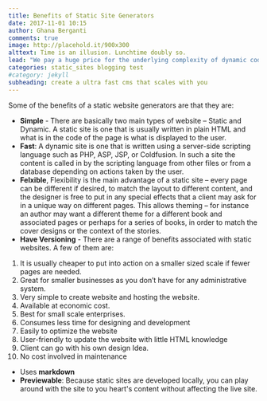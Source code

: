 ```yaml
---
title: Benefits of Static Site Generators
date: 2017-11-01 10:15
author: Ghana Berganti
comments: true
image: http://placehold.it/900x300
alttext: Time is an illusion. Lunchtime doubly so.
lead: "We pay a huge price for the underlying complexity of dynamic code running on a server for every request - a price we could avoid paying when this kind of complexity is not required."
categories: static_sites blogging test
#category: jekyll
subheading: create a ultra fast cms that scales with you
---
```

Some of the benefits of a static website generators are that they are:

- **Simple** -
There are basically two main types of website – Static and Dynamic. A static site is one that is usually written in plain HTML and what is in the code of the page is what is displayed to the user.
- **Fast**:
A dynamic site is one that is written using a server-side scripting language such as PHP, ASP, JSP, or Coldfusion. In such a site the content is called in by the scripting language from other files or from a database depending on actions taken by the user.
- **Felxible**,
Flexibility is the main advantage of a static site – every page can be different if desired, to match the layout to different content, and the designer is free to put in any special effects that a client may ask for in a unique way on different pages. This allows theming – for instance an author may want a different theme for a different book and associated pages or perhaps for a series of books, in order to match the cover designs or the context of the stories.
- **Have Versioning** - There are a range of benefits associated with static websites. A few of them are:

1. It is usually cheaper to put into action on a smaller sized scale if fewer pages are needed.
2. Great for smaller businesses as you don’t have for any administrative system.
3. Very simple to create website and hosting the website.
4. Available at economic cost.
5. Best for small scale enterprises.
6. Consumes less time for designing and development
7. Easily to optimize the website
8. User-friendly to update the website with little HTML knowledge
9. Client can go with his own design Idea.
10. No cost involved in maintenance

- Uses **markdown**
- **Previewable**: Because static sites are developed locally, you can play around with the site to you heart's content without affecting the live site.